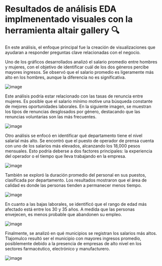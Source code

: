 # Resultados de análisis EDA implmenentado visuales con la herramienta altair gallery 🔍

En este análisis, el enfoque principal fue la creación de visualizaciones que ayudaran a responder preguntas clave relacionadas con el negocio.

Uno de los gráficos desarrollados analizó el salario promedio entre hombres y mujeres, con el objetivo de identificar cuál de los dos géneros percibe mayores ingresos. Se observó que el salario promedio es ligeramente más alto en los hombres, aunque la diferencia no es significativa.

![image](https://github.com/user-attachments/assets/83e85c52-0c6d-441f-853f-466e730e5a67)

Este análisis podría estar relacionado con las tasas de renuncia entre mujeres. Es posible que el salario mínimo motive una búsqueda constante de mejores oportunidades laborales. En la siguiente imagen, se muestran los tipos de renuncias desglosados por género, destacando que las renuncias voluntarias son las más frecuentes.

![image](https://github.com/user-attachments/assets/7e1da3d7-0c6d-4842-b577-f43d2b306b29)

Otro análisis se enfocó en identificar qué departamento tiene el nivel salarial más alto. Se encontró que el puesto de operador de prensa cuenta con uno de los salarios más elevados, alcanzando los 18,000 pesos mensuales. Esto podría deberse a dos factores principales: la experiencia del operador o el tiempo que lleva trabajando en la empresa.

![image](https://github.com/user-attachments/assets/071ec1a3-7c8b-4b8a-b7b0-66b32b1d4d6c)

También se exploró la duración promedio del personal en sus puestos, clasificada por departamento. Los resultados mostraron que el área de calidad es donde las personas tienden a permanecer menos tiempo.

![image](https://github.com/user-attachments/assets/fbefe81c-f649-4861-b93f-d547535f3824)

En cuanto a las bajas laborales, se identificó que el rango de edad más afectado está entre los 30 y 35 años. A medida que las personas envejecen, es menos probable que abandonen su empleo.

![image](https://github.com/user-attachments/assets/f0f8f165-18b0-4409-99aa-ca28fc5afaad)

Finalmente, se analizó en qué municipios se registran los salarios más altos. Tlajomulco resultó ser el municipio con mayores ingresos promedio, posiblemente debido a la presencia de empresas de alto nivel en los sectores farmacéutico, electrónico y manufacturero.

![image](https://github.com/user-attachments/assets/ffa3f308-cfa0-4a0c-b222-6a4889d7e8d6)
